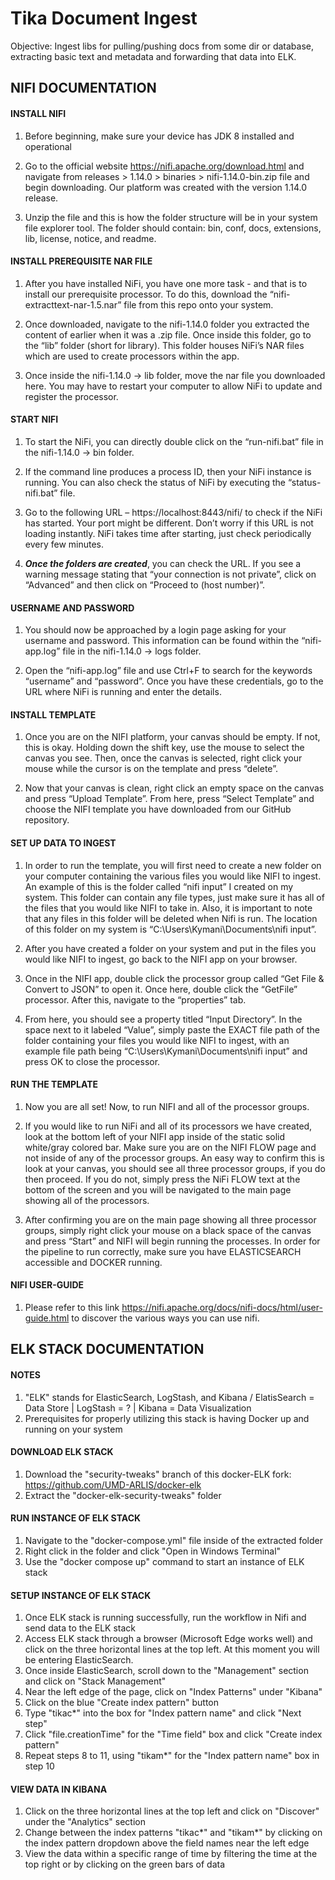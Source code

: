 # Tika Document Ingest
Objective: Ingest libs for pulling/pushing docs from some dir or database, extracting basic text and metadata and forwarding that data into ELK.

## NIFI DOCUMENTATION

#### INSTALL NIFI 

1. Before beginning, make sure your device has JDK 8 installed and operational

2. Go to the official website https://nifi.apache.org/download.html and navigate from releases > 1.14.0 > binaries > nifi-1.14.0-bin.zip file and begin downloading. Our platform was created with the version 1.14.0 release.

3. Unzip the file and this is how the folder structure will be in your system file explorer tool. The folder should contain: bin, conf, docs, extensions, lib, license, notice, and readme.

#### INSTALL PREREQUISITE NAR FILE

1. After you have installed NiFi, you have one more task - and that is to install our prerequisite processor. To do this, download the “nifi-extracttext-nar-1.5.nar” file from this repo onto your system.

2. Once downloaded, navigate to the nifi-1.14.0 folder you extracted the content of earlier when it was a .zip file. Once inside this folder, go to the “lib” folder (short for library). This folder houses NiFi’s NAR files which are used to create processors within the app. 

3. Once inside the nifi-1.14.0 -> lib folder, move the nar file you downloaded here. You may have to restart your computer to allow NiFi to update and register the processor.

#### START NIFI 

1. To start the NiFi, you can directly double click on the “run-nifi.bat” file in the nifi-1.14.0 -> bin folder. 

2. If the command line produces a process ID, then your NiFi instance is running. You can also check the status of NiFi by executing the “status-nifi.bat” file.

3. Go to the following URL – https://localhost:8443/nifi/  to check if the NiFi has started. Your port might be different. Don’t worry if this URL is not loading instantly. NiFi takes time after starting, just check periodically every few minutes.

4. ***Once the folders are created***, you can check the URL. If you see a warning message stating that “your connection is not private”, click on “Advanced” and then click on “Proceed to (host number)”.

#### USERNAME AND PASSWORD 

1. You should now be approached by a login page asking for your username and password. This information can be found within the “nifi-app.log” file in the nifi-1.14.0 -> logs folder.

2. Open the “nifi-app.log” file and use Ctrl+F to search for the keywords “username” and “password”. Once you have these credentials, go to the URL where NiFi is running and enter the details.


#### INSTALL TEMPLATE

1. Once you are on the NIFI platform, your canvas should be empty. If not, this is okay. Holding down the shift key, use the mouse to select the canvas you see. Then, once the canvas is selected, right click your mouse while the cursor is on the template and press “delete”.

2. Now that your canvas is clean, right click an empty space on the canvas and press “Upload Template”. From here, press “Select Template” and choose the NIFI template you have downloaded from our GitHub repository.

#### SET UP DATA TO INGEST 

1. In order to run the template, you will first need to create a new folder on your computer containing the various files you would like NIFI to ingest. An example of this is the folder called “nifi input” I created on my system. This folder can contain any file types, just make sure it has all of the files that you would like NIFI to take in. Also, it is important to note that any files in this folder will be deleted when Nifi is run. The location of this folder on my system is “C:\Users\Kymani\Documents\nifi input”. 

2. After you have created a folder on your system and put in the files you would like NIFI to ingest, go back to the NIFI app on your browser. 

3. Once in the NIFI app, double click the processor group called “Get File & Convert to JSON” to open it. Once here, double click the “GetFile” processor. After this, navigate to the “properties” tab.

4. From here, you should see a property titled “Input Directory”. In the space next to it labeled “Value”, simply paste the EXACT file path of the folder containing your files you would like NIFI to ingest, with an example file path being “C:\Users\Kymani\Documents\nifi input” and press OK to close the processor.

#### RUN THE TEMPLATE 

1. Now you are all set! Now, to run NIFI and all of the processor groups.

2. If you would like to run NiFi and all of its processors we have created, look at the bottom left of your NIFI app inside of the static solid white/gray colored bar. Make sure you are on the NIFI FLOW page and not inside of any of the processor groups. An easy way to confirm this is look at your canvas, you should see all three processor groups, if you do then proceed. If you do not, simply press the NiFi FLOW text at the bottom of the screen and you will be navigated to the main page showing all of the processors. 

3. After confirming you are on the main page showing all three processor groups, simply right click your mouse on a black space of the canvas and press “Start” and NIFI will begin running the processes. In order for the pipeline to run correctly, make sure you have ELASTICSEARCH accessible and DOCKER running.

#### NIFI USER-GUIDE

1. Please refer to this link https://nifi.apache.org/docs/nifi-docs/html/user-guide.html to discover the various ways you can use nifi.

## ELK STACK DOCUMENTATION

#### NOTES
1. "ELK" stands for ElasticSearch, LogStash, and Kibana / ElatisSearch = Data Store | LogStash = ? | Kibana = Data Visualization
2. Prerequisites for properly utilizing this stack is having Docker up and running on your system

#### DOWNLOAD ELK STACK
1. Download the "security-tweaks" branch of this docker-ELK fork: https://github.com/UMD-ARLIS/docker-elk
2. Extract the "docker-elk-security-tweaks" folder

#### RUN INSTANCE OF ELK STACK
1. Navigate to the "docker-compose.yml" file inside of the extracted folder
2. Right click in the folder and click "Open in Windows Terminal"
3. Use the "docker compose up" command to start an instance of ELK stack

#### SETUP INSTANCE OF ELK STACK
1. Once ELK stack is running successfully, run the workflow in Nifi and send data to the ELK stack
2. Access ELK stack through a browser (Microsoft Edge works well) and click on the three horizontal lines at the top left. At this moment you will be entering ElasticSearch.
3. Once inside ElasticSearch, scroll down to the "Management" section and click on "Stack Management"
4. Near the left edge of the page, click on "Index Patterns" under "Kibana"
5. Click on the blue "Create index pattern" button
6. Type "tikac*" into the box for "Index pattern name" and click "Next step"
7. Click "file.creationTime" for the "Time field" box and click "Create index pattern"
8. Repeat steps 8 to 11, using "tikam*" for the "Index pattern name" box in step 10

#### VIEW DATA IN KIBANA
1. Click on the three horizontal lines at the top left and click on "Discover" under the "Analytics" section 
2. Change between the index patterns "tikac*" and "tikam*" by clicking on the index pattern dropdown above the field names near the left edge
3. View the data within a specific range of time by filtering the time at the top right or by clicking on the green bars of data 
